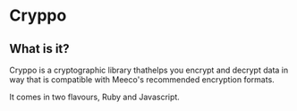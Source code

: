 # Cryppo

## What is it?

Cryppo is a cryptographic library thathelps you encrypt and decrypt data in way that is compatible with Meeco's recommended encryption formats. 

It comes in two flavours, Ruby and Javascript.



